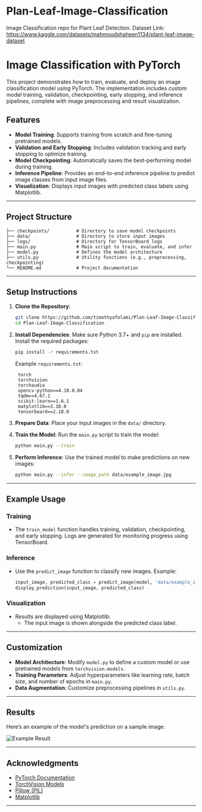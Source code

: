 # Plan-Leaf-Image-Classification
Image Classification repo for Plant Leaf Detection.
Dataset Link: https://www.kaggle.com/datasets/mahmoudshaheen1134/plant-leaf-image-dataset

# Image Classification with PyTorch

This project demonstrates how to train, evaluate, and deploy an image classification model using PyTorch. The implementation includes custom model training, validation, checkpointing, early stopping, and inference pipelines, complete with image preprocessing and result visualization.

## Features

- **Model Training**: Supports training from scratch and fine-tuning pretrained models.
- **Validation and Early Stopping**: Includes validation tracking and early stopping to optimize training.
- **Model Checkpointing**: Automatically saves the best-performing model during training.
- **Inference Pipeline**: Provides an end-to-end inference pipeline to predict image classes from input image files.
- **Visualization**: Displays input images with predicted class labels using Matplotlib.

---

## Project Structure

```plaintext
├── checkpoints/          # Directory to save model checkpoints
├── data/                 # Directory to store input images
├── logs/                 # Directory for TensorBoard logs
├── main.py               # Main script to train, evaluate, and infer
├── model.py              # Defines the model architecture
├── utils.py              # Utility functions (e.g., preprocessing, checkpointing)
└── README.md             # Project documentation
```

---

## Setup Instructions

1. **Clone the Repository**:
   ```bash
   git clone https://github.com/timothyafolami/Plan-Leaf-Image-Classification.git
   cd Plan-Leaf-Image-Classification
   ```

2. **Install Dependencies**:
   Make sure Python 3.7+ and `pip` are installed. Install the required packages:
   ```bash
   pip install -r requirements.txt
   ```

   Example `requirements.txt`:
   ```plaintext
    torch
    torchvision
    torchaudio
    opencv-python==4.10.0.84
    tqdm==4.67.1
    scikit-learn==1.6.1
    matplotlib==3.10.0
    tensorboard==2.18.0
   ```
   
3. **Prepare Data**:
   Place your input images in the `data/` directory.

4. **Train the Model**:
   Run the `main.py` script to train the model:
   ```bash
   python main.py --train
   ```

5. **Perform Inference**:
   Use the trained model to make predictions on new images:
   ```bash
   python main.py --infer --image_path data/example_image.jpg
   ```

---

## Example Usage

### Training

- The `train_model` function handles training, validation, checkpointing, and early stopping. Logs are generated for monitoring progress using TensorBoard.

### Inference

- Use the `predict_image` function to classify new images. Example:
  ```python
  input_image, predicted_class = predict_image(model, 'data/example_image.jpg', class_names, device)
  display_prediction(input_image, predicted_class)
  ```

### Visualization

- Results are displayed using Matplotlib:
  - The input image is shown alongside the predicted class label.

---

## Customization

- **Model Architecture**: Modify `model.py` to define a custom model or use pretrained models from `torchvision.models`.
- **Training Parameters**: Adjust hyperparameters like learning rate, batch size, and number of epochs in `main.py`.
- **Data Augmentation**: Customize preprocessing pipelines in `utils.py`.

---

## Results

Here’s an example of the model's prediction on a sample image:

![Example Result](assets/example_result.png)

---

## Acknowledgments

- [PyTorch Documentation](https://pytorch.org/docs/)
- [TorchVision Models](https://pytorch.org/vision/stable/models.html)
- [Pillow (PIL)](https://python-pillow.org/)
- [Matplotlib](https://matplotlib.org/)

---

